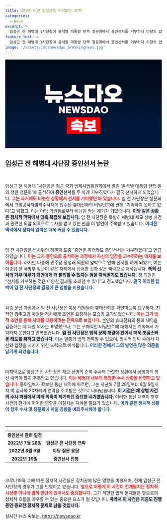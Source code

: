 ```yaml
---
title: 휴대폰 비번 임성근의 어이없는 고백!
categories:
  - News
excerpt: >
  임성근 전 해병대 1사단장이 윤석열 대통령 탄핵 청문회에서 증인선서를 거부하다 야당의 압박에 응한 가운데, 친척 검사와의 문자 대화가 논란을 일으켰다. 그가 비밀번호 기억이 나지 않는 이유와 압수수색 관련 의사가 묻혀 궁금증을 자아낸다.
feature_text: >
  임성근 전 해병대 1사단장이 윤석열 대통령 탄핵 청문회에서 증인선서를 거부하다 야당의 압박에 응한 가운데, 친척 검사와의 문자 대화가 논란을 일으켰다. 그가 비밀번호 기억이 나지 않는 이유와 압수수색 관련 의사가 묻혀 궁금증을 자아낸다.
image: '/assets/img/newsdao_breakingnews.jpg'
---
```


<p><img src="/assets/img/newsdao_breakingnews.jpg" alt="pcversion 속보" /></p>

<h2 data-ke-size="size26">임성근 전 해병대 사단장 증인선서 논란</h2>

<p data-ke-size="size16">&nbsp;</p>

<p>임성근 전 해병대 1사단장은 최근 국회 법제사법위원회에서 열린 ‘윤석열 대통령 탄핵 발의 청원 청문회’에 출석하여 <strong>증인선서</strong>를 두 차례 거부하였다가 결국 선서하게 되었습니다. <b><span style="color: #ee2323;">그는 과거에도 비슷한 상황에서 선서를 기피했던 바 있습니다.</span></b> 임 전 사단장은 청문회에서 고위공직자범죄수사처에 압수된 휴대전화의 비밀번호에 관해 “기억하지 못하고 있다”고 밝혔고, 이는 야당 의원들로부터 비난을 받는 계기가 되었습니다. <b><span style="background-color: #21538527;">이와 같은 상황은 정치적 맥락에서 더욱 복잡해 보입니다.</span></b> 임 전 사단장은 특별히 해병대 채모 상병 사건과 관련한 외압 의혹으로 수사를 받고 있는 만큼 이 발언이 주목받고 있습니다. <b><span style="color: #1a5490;">이러한 맥락에서 정치적 압박은 더욱 커질 수 있습니다.</span></b></p>

<p data-ke-size="size16">&nbsp;</p>

<p>임 전 사단장은 법사위의 청문회 도중 “증언은 하더라도 증인선서는 거부하겠다”고 언급하였습니다. <b><span style="color: #ee2323;">이는 그가 증인으로 출석하는 과정에서 자신의 입장을 고수하려는 의지를 보여줍니다.</span></b> 하지만 나중에 민주당 정청래 의원의 압박으로 인해 선서를 하게 되었고, 이는 이종섭 전 국방부 장관이 같은 자리에서 선서한 것과 같은 맥락으로 해석됩니다. <b><span style="background-color: #21538527;">특히 선서의 거부 여부가 개인에게 더 불리할 수 있다는 점을 지적받기도 했습니다.</span></b> 정 의원은 “선서를 거부하는 것은 다양한 결과를 초래할 수 있다”고 경고했습니다. <b><span style="color: #1a5490;">결국 이러한 압박이 임 전 사단장의 결정에 큰 영향을 미쳤습니다.</span></b></p>

<p data-ke-size="size16">&nbsp;</p>

<p>각종 문답 과정에서 임 전 사단장은 야당 의원들이 휴대전화를 확인하도록 요구하자, 친척인 광주고검 박철완 검사에게 조언을 요청하는 모습이 포착되었습니다. <b><span style="color: #ee2323;">이는 그가 법적 조언을 통해 사태를 대응하려는 전략으로 보입니다.</span></b> 본인의 휴대전화의 통화 내역을 검증하는 데 대한 의사는 표명했으나, 그는 구체적인 비밀번호에 대해서는 계속해서 기억하지 못한다고 반복했습니다. <b><span style="background-color: #21538527;">임 전 사단장은 법적 문제 해결에 있어서 더욱 조심스러운 태도를 취하고 있습니다.</span></b> 이는 일종의 법적 전략일 수 있으며, 정치적 압박 속에서 자신의 입장을 지키기 위한 노력으로 해석됩니다. <b><span style="color: #1a5490;">이러한 점에서 그의 발언은 많은 의문을 남기게 되었습니다.</span></b></p>

<p data-ke-size="size16">&nbsp;</p>

<p>마지막으로 임성근 전 사단장은 채모 상병의 순직 수사와 관련한 상황에서 상병과의 통신 내역이 특히 주목받고 있습니다. <b><span style="color: #ee2323;">이는 해병대 내부의 복잡한 수사 상황을 반영하고 있습니다.</span></b> 동아일보가 확보한 통신 내역에 따르면, 그는 지난해 7월 28일부터 8월 9일까지 박 검사와 20차례의 연락을 주고받은 것으로 나타났습니다. <b><span style="background-color: #21538527;">이 시점은 채 상병 사건의 수사 과정에서 여러 의혹이 제기되던 중요한 시기였습니다.</span></b> 이러한 통신 내역이 향후 사건의 전개에 어떠한 영향을 미칠지는 지켜볼 필요가 있습니다. <b><span style="color: #1a5490;">이와 같은 정치적 상황이 향후 수사 및 청문회에 미칠 영향을 예의주시해야 합니다.</span></b></p>

<p data-ke-size="size16">&nbsp;</p>

<hr />

<table>
  <tr>
    <td style="text-align: center; height: 17px;"><b>증인선서 관련 일정</b></td>
  </tr>
  <tr>
    <td style="text-align: center; height: 17px;"><b>2022년 7월 28일</b></td>
    <td style="text-align: center; height: 17px;"><b>임성근 전 사단장 연락</b></td>
  </tr>
  <tr>
    <td style="text-align: center; height: 17px;"><b>2022년 8월 9일</b></td>
    <td style="text-align: center; height: 17px;"><b>야당 질문 응답</b></td>
  </tr>
  <tr>
    <td style="text-align: center; height: 17px;"><b>2022년 19일</b></td>
    <td style="text-align: center; height: 17px;"><b>증인선서 진행</b></td>
  </tr>
</table>

<p data-ke-size="size16">&nbsp;</p> 

<p>코로나19와 그에 따른 정치적 사건들은 정치권에 많은 영향을 미쳤으며, 현재 임성근 전 사단장의 경우가 그를 반영하고 있습니다. <b><span style="color: #ee2323;">앞으로 어떻게 이 사건이 전개될지는 정치적 시선뿐 아니라 법적 판단에 있어서도 중요합니다.</span></b> 그가 직면한 법적 문제들은 앞으로의 정치적 흐름을 좌우할 수 있는 중요한 요소가 될 것입니다. <b><span style="background-color: #21538527;">따라서 이 사건은 지금도 진행 중인 중요한 정치적 문제로 남을 것입니다.</span></b></p>
실시간 뉴스 속보는, <a href="https://newsdao.kr" rel="dofollow">https://newsdao.kr</a>


